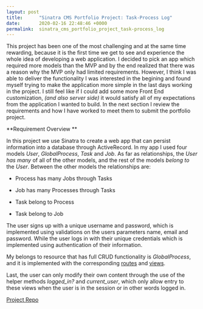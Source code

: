 ```yaml
---
layout: post
title:      "Sinatra CMS Portfolio Project: Task-Process Log"
date:       2020-02-16 22:48:46 +0000
permalink:  sinatra_cms_portfolio_project_task-process_log
---
```


This project has been one of the most challenging and at the same time rewarding, because it is the first time we get to see and experience the whole idea of developing a web application. I decided to pick an app which required more models than the MVP and by the end realized that there was a reason why the MVP only had limited requirements. However, I think I was able to deliver the functionality I was interested in the begining and found myself trying to make the application more simple in the last days working in the project. I still feel like if I could add some more Front End  customization, *(and also server side)* it would satisfy all of my expectations from the application I wanted to build. In the next section I review the requirements and how I have worked to meet them to submit the portfolio project.

**Requirement Overview
**

In this project we use Sinatra to create a web app that can persist information into a database through ActiveRecord. In my app I used four models *User*, *GlobalProcess*, *Task* and *Job*. As far as relationships, the *User* *has many* of all of the other models, and the rest of the models *belong to* the *User*. Between the other models the relationships are:

* Process has many Jobs through Tasks

* Job has many Processes through Tasks

*  Task belong to Process

*  Task belong to Job

The user signs up with a unique username and password, which is implemented using validations on the users parameters name, email and password. While the user logs in with their unique credentials which is implemented using authentication of their information.  

My belongs to resource that has full CRUD functionality is *GlobalProcess*,  and it is implemented with the corresponding [routes](https://github.com/SantiagoSalazarPavajeau/TASK-PROCESS-LOG/blob/master/app/controllers/global_processes_controller.rb) and [views](https://github.com/SantiagoSalazarPavajeau/TASK-PROCESS-LOG/tree/master/app/views/global_processes). 

Last, the user can only modify their own content through the use of the helper methods *logged_in?* and *current_user*, which only allow entry to these views when the user is in the session or in other words logged in.

[Project Repo](https://github.com/SantiagoSalazarPavajeau/TASK-PROCESS-LOG/tree/master/app/views/global_processes)


